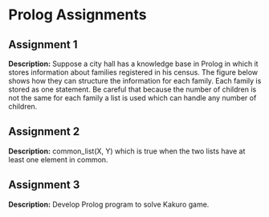 # Prolog Assignments

## Assignment 1
**Description:**
Suppose a city hall has a knowledge base in Prolog in which it stores information about families registered in his census. The figure below shows how they can structure the information for each family. Each family is stored as one statement. Be careful that because the number of children is not the same for each family a list is used which can handle any number of children.

## Assignment 2
**Description:**
common_list(X, Y) which is true when the two lists have at least one element in common.

## Assignment 3
**Description:**
Develop Prolog program to solve Kakuro game.

